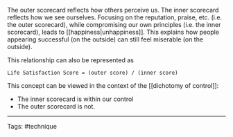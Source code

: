 The outer scorecard reflects how others perceive us. The inner scorecard reflects how we see ourselves.
Focusing on the reputation, praise, etc. (i.e. the outer scorecard), while compromising our own principles (i.e. the inner scorecard), leads to [[happiness|unhappiness]].
This explains how people appearing successful (on the outside) can still feel miserable (on the outside).

This relationship can also be represented as 

    Life Satisfaction Score = (outer score) / (inner score)

This concept can be viewed in the context of the [[dichotomy of control]]:
- The inner scorecard is within our control
- The outer scorecard is not.


________________
Tags: #technique 